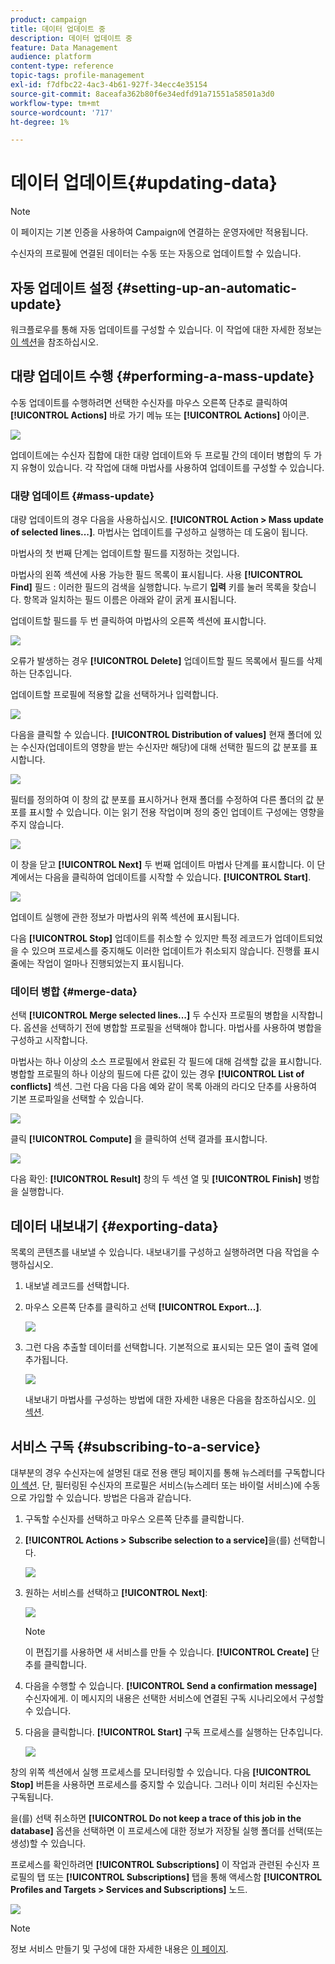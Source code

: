 ```yaml
---
product: campaign
title: 데이터 업데이트 중
description: 데이터 업데이트 중
feature: Data Management
audience: platform
content-type: reference
topic-tags: profile-management
exl-id: f7dfbc22-4ac3-4b61-927f-34ecc4e35154
source-git-commit: 8aceafa362b80f6e34edfd91a71551a58501a3d0
workflow-type: tm+mt
source-wordcount: '717'
ht-degree: 1%

---
```


# 데이터 업데이트{#updating-data}

>[!NOTE]
>
>이 페이지는 기본 인증을 사용하여 Campaign에 연결하는 운영자에만 적용됩니다.

수신자의 프로필에 연결된 데이터는 수동 또는 자동으로 업데이트할 수 있습니다.

## 자동 업데이트 설정 {#setting-up-an-automatic-update}

워크플로우를 통해 자동 업데이트를 구성할 수 있습니다. 이 작업에 대한 자세한 정보는 [이 섹션](../../workflow/using/update-data.md)을 참조하십시오.

## 대량 업데이트 수행 {#performing-a-mass-update}

수동 업데이트를 수행하려면 선택한 수신자를 마우스 오른쪽 단추로 클릭하여 **[!UICONTROL Actions]** 바로 가기 메뉴 또는 **[!UICONTROL Actions]** 아이콘.

![](assets/s_ncs_user_action_icon.png)

업데이트에는 수신자 집합에 대한 대량 업데이트와 두 프로필 간의 데이터 병합의 두 가지 유형이 있습니다. 각 작업에 대해 마법사를 사용하여 업데이트를 구성할 수 있습니다.

### 대량 업데이트 {#mass-update}

대량 업데이트의 경우 다음을 사용하십시오. **[!UICONTROL Action > Mass update of selected lines...]**. 마법사는 업데이트를 구성하고 실행하는 데 도움이 됩니다.

마법사의 첫 번째 단계는 업데이트할 필드를 지정하는 것입니다.

마법사의 왼쪽 섹션에 사용 가능한 필드 목록이 표시됩니다. 사용 **[!UICONTROL Find]** 필드 : 이러한 필드의 검색을 실행합니다. 누르기 **입력** 키를 눌러 목록을 찾습니다. 항목과 일치하는 필드 이름은 아래와 같이 굵게 표시됩니다.

업데이트할 필드를 두 번 클릭하여 마법사의 오른쪽 섹션에 표시합니다.

![](assets/s_ncs_user_update_wizard01_1.png)

오류가 발생하는 경우 **[!UICONTROL Delete]** 업데이트할 필드 목록에서 필드를 삭제하는 단추입니다.

업데이트할 프로필에 적용할 값을 선택하거나 입력합니다.

![](assets/s_ncs_user_update_wizard01_12.png)

다음을 클릭할 수 있습니다. **[!UICONTROL Distribution of values]** 현재 폴더에 있는 수신자(업데이트의 영향을 받는 수신자만 해당)에 대해 선택한 필드의 값 분포를 표시합니다.

![](assets/s_ncs_user_update_wizard01_2.png)

필터를 정의하여 이 창의 값 분포를 표시하거나 현재 폴더를 수정하여 다른 폴더의 값 분포를 표시할 수 있습니다. 이는 읽기 전용 작업이며 정의 중인 업데이트 구성에는 영향을 주지 않습니다.

![](assets/s_ncs_user_update_wizard01_3.png)

이 창을 닫고 **[!UICONTROL Next]** 두 번째 업데이트 마법사 단계를 표시합니다. 이 단계에서는 다음을 클릭하여 업데이트를 시작할 수 있습니다. **[!UICONTROL Start]**.

![](assets/s_ncs_user_update_wizard01_4.png)

업데이트 실행에 관한 정보가 마법사의 위쪽 섹션에 표시됩니다.

다음 **[!UICONTROL Stop]** 업데이트를 취소할 수 있지만 특정 레코드가 업데이트되었을 수 있으며 프로세스를 중지해도 이러한 업데이트가 취소되지 않습니다. 진행률 표시줄에는 작업이 얼마나 진행되었는지 표시됩니다.

### 데이터 병합 {#merge-data}

선택 **[!UICONTROL Merge selected lines...]** 두 수신자 프로필의 병합을 시작합니다. 옵션을 선택하기 전에 병합할 프로필을 선택해야 합니다. 마법사를 사용하여 병합을 구성하고 시작합니다.

마법사는 하나 이상의 소스 프로필에서 완료된 각 필드에 대해 검색할 값을 표시합니다. 병합할 프로필의 하나 이상의 필드에 다른 값이 있는 경우 **[!UICONTROL List of conflicts]** 섹션. 그런 다음 다음 다음 예와 같이 목록 아래의 라디오 단추를 사용하여 기본 프로파일을 선택할 수 있습니다.

![](assets/s_ncs_user_merge_wizard01_1.png)

클릭 **[!UICONTROL Compute]** 을 클릭하여 선택 결과를 표시합니다.

![](assets/s_ncs_user_merge_wizard01_2.png)

다음 확인: **[!UICONTROL Result]** 창의 두 섹션 열 및 **[!UICONTROL Finish]** 병합을 실행합니다.

## 데이터 내보내기 {#exporting-data}

목록의 콘텐츠를 내보낼 수 있습니다. 내보내기를 구성하고 실행하려면 다음 작업을 수행하십시오.

1. 내보낼 레코드를 선택합니다.
1. 마우스 오른쪽 단추를 클릭하고 선택 **[!UICONTROL Export...]**.

   ![](assets/s_ncs_user_export_list.png)

1. 그런 다음 추출할 데이터를 선택합니다. 기본적으로 표시되는 모든 열이 출력 열에 추가됩니다.

   ![](assets/s_ncs_user_export_list_start.png)

   내보내기 마법사를 구성하는 방법에 대한 자세한 내용은 다음을 참조하십시오. [이 섹션](../../platform/using/executing-export-jobs.md).

## 서비스 구독 {#subscribing-to-a-service}

대부분의 경우 수신자는에 설명된 대로 전용 랜딩 페이지를 통해 뉴스레터를 구독합니다 [이 섹션](../../delivery/using/managing-subscriptions.md). 단, 필터링된 수신자의 프로필은 서비스(뉴스레터 또는 바이럴 서비스)에 수동으로 가입할 수 있습니다. 방법은 다음과 같습니다.

1. 구독할 수신자를 선택하고 마우스 오른쪽 단추를 클릭합니다.
1. **[!UICONTROL Actions > Subscribe selection to a service]**&#x200B;을(를) 선택합니다.

   ![](assets/s_ncs_user_selection_subscribe_service.png)

1. 원하는 서비스를 선택하고 **[!UICONTROL Next]**:

   ![](assets/s_ncs_user_selection_subscribe_service_2.png)

   >[!NOTE]
   >
   >이 편집기를 사용하면 새 서비스를 만들 수 있습니다. **[!UICONTROL Create]** 단추를 클릭합니다.

1. 다음을 수행할 수 있습니다. **[!UICONTROL Send a confirmation message]** 수신자에게. 이 메시지의 내용은 선택한 서비스에 연결된 구독 시나리오에서 구성할 수 있습니다.
1. 다음을 클릭합니다. **[!UICONTROL Start]** 구독 프로세스를 실행하는 단추입니다.

   ![](assets/s_ncs_user_selection_subscribe_service_3.png)

창의 위쪽 섹션에서 실행 프로세스를 모니터링할 수 있습니다. 다음 **[!UICONTROL Stop]** 버튼을 사용하면 프로세스를 중지할 수 있습니다. 그러나 이미 처리된 수신자는 구독됩니다.

을(를) 선택 취소하면 **[!UICONTROL Do not keep a trace of this job in the database]** 옵션을 선택하면 이 프로세스에 대한 정보가 저장될 실행 폴더를 선택(또는 생성)할 수 있습니다.

프로세스를 확인하려면 **[!UICONTROL Subscriptions]** 이 작업과 관련된 수신자 프로필의 탭 또는 **[!UICONTROL Subscriptions]** 탭을 통해 액세스함 **[!UICONTROL Profiles and Targets > Services and Subscriptions]** 노드.

![](assets/s_ncs_user_selection_subscribe_service_4.png)

>[!NOTE]
>
>정보 서비스 만들기 및 구성에 대한 자세한 내용은 [이 페이지](../../delivery/using/managing-subscriptions.md).
